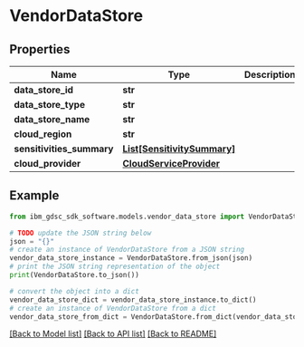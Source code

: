 # VendorDataStore


## Properties

Name | Type | Description | Notes
------------ | ------------- | ------------- | -------------
**data_store_id** | **str** |  | 
**data_store_type** | **str** |  | 
**data_store_name** | **str** |  | 
**cloud_region** | **str** |  | 
**sensitivities_summary** | [**List[SensitivitySummary]**](SensitivitySummary.md) |  | 
**cloud_provider** | [**CloudServiceProvider**](CloudServiceProvider.md) |  | 

## Example

```python
from ibm_gdsc_sdk_software.models.vendor_data_store import VendorDataStore

# TODO update the JSON string below
json = "{}"
# create an instance of VendorDataStore from a JSON string
vendor_data_store_instance = VendorDataStore.from_json(json)
# print the JSON string representation of the object
print(VendorDataStore.to_json())

# convert the object into a dict
vendor_data_store_dict = vendor_data_store_instance.to_dict()
# create an instance of VendorDataStore from a dict
vendor_data_store_from_dict = VendorDataStore.from_dict(vendor_data_store_dict)
```
[[Back to Model list]](../README.md#documentation-for-models) [[Back to API list]](../README.md#documentation-for-api-endpoints) [[Back to README]](../README.md)


